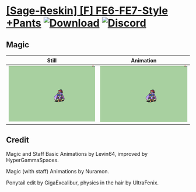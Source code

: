 # [\[Sage-Reskin\] \[F\] FE6-FE7-Style +Pants](./) [![Download](https://img.shields.io/badge/Download--red?style=social&logo=github)](https://minhaskamal.github.io/DownGit/#/home?url=https://github.com/Klokinator/FE-Repo/tree/main/Battle%20Animations%2FMagi%20-%20Nature-Type%2F%5BSage-Reskin%5D%20%5BF%5D%20FE6-FE7-Style%20%2BPants%2F6.%20Magic) [![Discord](https://img.shields.io/badge/Discord--blue?style=social&logo=discord)](https://discord.gg/C7VNGnyTPA)

## Magic

| Still | Animation |
| :---: | :-------: |
| ![Magic still](./Magic_000.png) | ![Magic](./Magic.gif) |

## Credit

Magic and Staff Basic Animations by Levin64, improved by HyperGammaSpaces.

Magic (with staff) Animations by Nuramon.

Ponytail edit by GigaExcalibur, physics in the hair by UltraFenix.
